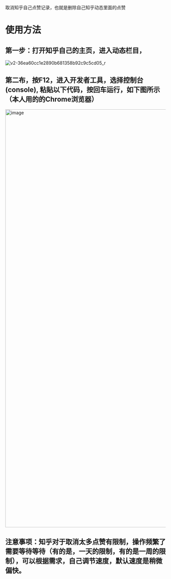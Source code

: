
取消知乎自己点赞记录，也就是删除自己知乎动态里面的点赞
# 使用方法
## 第一步：打开知乎自己的主页，进入动态栏目，
![v2-36ea60cc1e2890b681358b92c9c5cd05_r](https://github.com/user-attachments/assets/8b1f0616-0ca6-4c3a-a2dc-9cfda7d89c3d)

## 第二布，按F12，进入开发者工具，选择控制台(console), 粘贴以下代码，按回车运行，如下图所示（本人用的的Chrome浏览器）
<img width="2208" height="1311" alt="image" src="https://github.com/user-attachments/assets/c9e7cadb-bb4c-45bb-b2af-f2e326b728b3" />

## 注意事项：知乎对于取消太多点赞有限制，操作频繁了需要等待等待（有的是，一天的限制，有的是一周的限制），可以根据需求，自己调节速度，默认速度是稍微偏快。
